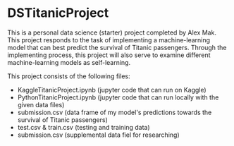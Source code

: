 # DSTitanicProject

This is a personal data science (starter) project completed by Alex Mak. This project responds to the task of implementing a machine-learning model that can best predict the survival of Titanic passengers. Through the implementing process, this project will also serve to examine different machine-learning models as self-learning.

This project consists of the following files:
* KaggleTitanicProject.ipynb (jupyter code that can run on Kaggle)
* PythonTitanicProject.ipynb (jupyter code that can run locally with the given data files)
* submission.csv (data frame of my model's predictions towards the survival of Titanic passengers)
* test.csv & train.csv (testing and training data)
* submission.csv (supplemental data fiel for researching)


